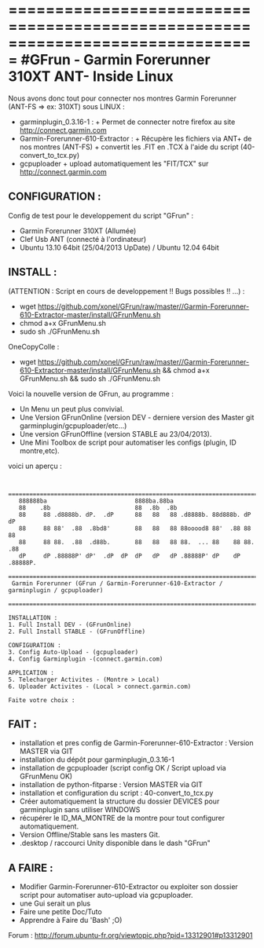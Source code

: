 ===============================================================================
#GFrun - Garmin Forerunner 310XT ANT- Inside Linux
===============================================================================

Nous avons donc tout pour connecter nos montres Garmin Forerunner (ANT-FS  => ex: 310XT) sous LINUX :

- garminplugin_0.3.16-1 :
      + Permet de connecter notre firefox au site http://connect.garmin.com
- Garmin-Forerunner-610-Extractor :
      + Récupère les fichiers via ANT+ de nos montres (ANT-FS)
      + convertit les .FIT en .TCX à l'aide du script (40-convert_to_tcx.py)
- gcpuploader
      + upload automatiquement les "FIT/TCX" sur http://connect.garmin.com


CONFIGURATION :
---------------
Config de test pour le developpement du script "GFrun" :

+ Garmin Forerunner 310XT (Allumée)
+ Clef Usb ANT (connecté à l'ordinateur) 
+ Ubuntu 13.10 64bit (25/04/2013 UpDate) / Ubuntu 12.04 64bit


INSTALL :
---------
(ATTENTION : Script en cours de developpement !! Bugs possibles !! ...) :

+ wget https://github.com/xonel/GFrun/raw/master//Garmin-Forerunner-610-Extractor-master/install/GFrunMenu.sh
+ chmod a+x GFrunMenu.sh
+ sudo sh ./GFrunMenu.sh

OneCopyColle : 
+ wget https://github.com/xonel/GFrun/raw/master//Garmin-Forerunner-610-Extractor-master/install/GFrunMenu.sh && chmod a+x GFrunMenu.sh && sudo sh ./GFrunMenu.sh

Voici la nouvelle version de GFrun, au programme :
- Un Menu un peut plus convivial.
- Une Version GFrunOnline (version DEV - derniere version des Master git garminplugin/gcpuploader/etc...)
- Une version GFrunOffline (version STABLE au 23/04/2013).
- Une Mini Toolbox de script pour automatiser les configs (plugin, ID montre,etc).

voici un aperçu :
<pre><code>
 =========================================================================================
   888888ba                         8888ba.88ba 
   88    .8b                        88  .8b  .8b 
   88     88 .d8888b. dP.  .dP      88   88   88 .d8888b. 88d888b. dP    dP 
   88     88 88'  .88  .8bd8'       88   88   88 88ooood8 88'  .88 88    88 
   88     88 88.  .88  .d88b.       88   88   88 88.  ... 88    88 88.  .88 
   dP     dP .88888P' dP'  .dP  dP  dP   dP   dP .88888P' dP    dP .88888P. 
 =========================================================================================
 Garmin Forerunner (GFrun / Garmin-Forerunner-610-Extractor / garminplugin / gcpuploader)
 =========================================================================================
 
INSTALLATION :
1. Full Install DEV - (GFrunOnline)
2. Full Install STABLE - (GFrunOffline)

CONFIGURATION :
3. Config Auto-Upload - (gcpuploader)
4. Config Garminplugin -(connect.garmin.com)

APPLICATION :
5. Telecharger Activites - (Montre > Local)
6. Uploader Activites - (Local > connect.garmin.com)

Faite votre choix : 
</code></pre>

FAIT :
-----
+ installation et pres config de Garmin-Forerunner-610-Extractor : Version MASTER via GIT
+ installation du dépôt pour garminplugin_0.3.16-1 
+ installation de gcpuploader (script config OK / Script upload via GFrunMenu OK)
+ installation de python-fitparse :  Version MASTER via GIT
+ installation et configuration du script : 40-convert_to_tcx.py
+ Créer automatiquement la structure du dossier DEVICES pour garminplugin sans utiliser WINDOWS
+ récupérer le  <Id>ID_MA_MONTRE</Id> de la montre pour tout configurer automatiquement.
+ Version Offline/Stable sans les masters Git.
+ .desktop / raccourci Unity disponible dans le dash "GFrun"

A FAIRE :
--------
- Modifier  Garmin-Forerunner-610-Extractor ou exploiter son dossier script pour automatiser auto-upload via gcpuploader.
- une Gui serait un plus
- Faire une petite Doc/Tuto
- Apprendre à Faire du 'Bash' ;O)

Forum : http://forum.ubuntu-fr.org/viewtopic.php?pid=13312901#p13312901
